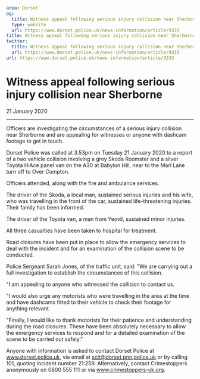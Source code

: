 ```yaml
area: Dorset
og:
  title: Witness appeal following serious injury collision near Sherborne
  type: website
  url: https://www.dorset.police.uk/news-information/article/9333
title: Witness appeal following serious injury collision near Sherborne |
twitter:
  title: Witness appeal following serious injury collision near Sherborne
  url: https://www.dorset.police.uk/news-information/article/9333
url: https://www.dorset.police.uk/news-information/article/9333
```

# Witness appeal following serious injury collision near Sherborne

21 January 2020

* * *

Officers are investigating the circumstances of a serious injury collision near Sherborne and are appealing for witnesses or anyone with dashcam footage to get in touch.

Dorset Police was called at 3.53pm on Tuesday 21 January 2020 to a report of a two vehicle collision involving a grey Skoda Roomster and a silver Toyota HiAce panel van on the A30 at Babylon Hill, near to the Marl Lane turn off to Over Compton.

Officers attended, along with the fire and ambulance services.

The driver of the Skoda, a local man, sustained serious injuries and his wife, who was travelling in the front of the car, sustained life-threatening injuries. Their family has been informed.

The driver of the Toyota van, a man from Yeovil, sustained minor injuries.

All three casualties have been taken to hospital for treatment.

Road closures have been put in place to allow the emergency services to deal with the incident and for an examination of the collision scene to be conducted.

Police Sergeant Sarah Jones, of the traffic unit, said: "We are carrying out a full investigation to establish the circumstances of this collision.

"I am appealing to anyone who witnessed the collision to contact us.

"I would also urge any motorists who were travelling in the area at the time and have dashcams fitted to their vehicle to check their footage for anything relevant.

"Finally, I would like to thank motorists for their patience and understanding during the road closures. These have been absolutely necessary to allow the emergency services to respond and for a detailed examination of the scene to be carried out safely."

Anyone with information is asked to contact Dorset Police at www.dorset.police.uk, via email at scit@dorset.pnn.police.uk or by calling 101, quoting incident number 21:259. Alternatively, contact Crimestoppers anonymously on 0800 555 111 or via www.crimestoppers-uk.org.
